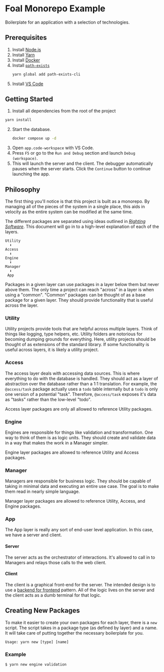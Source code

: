 # Foal Monorepo Example

Boilerplate for an application with a selection of technologies.

## Prerequisites

1. Install [Node.js](https://nodejs.org/)
2. Install [Yarn](https://yarnpkg.com/)
3. Install [Docker](https://www.docker.com/)
4. Install [`path-exists`](https://www.npmjs.com/package/path-exists-cli)
    ```sh
    yarn global add path-exists-cli
    ```
5. Install [VS Code](https://code.visualstudio.com/)

## Getting Started

1. Install all dependencies from the root of the project

```sh
yarn install
```

2. Start the database.
   ```sh
   docker compose up -d
   ```
3. Open `app.code-workspace` with VS Code.
4. Press `F5` or go to the `Run and Debug` section and launch `Debug (workspace)`.
5. This will launch the server and the client. The debugger automatically pauses when the server starts. Click the 
  `Continue` button to continue launching the app.

## Philosophy

The first thing you'll notice is that this project is built as a monorepo. By managing all of the pieces of the system
in a single place, this aids in velocity as the entire system can be modified at the same time. 

The different packages are separated using ideas outlined in [_Righting Software_](https://rightingsoftware.org/). This
document will go in to a high-level explanation of each of the layers.

```
Utility
  ⬇️
Access
  ⬇️
Engine
  ⬇️
Manager
  ⬇️
 App
```

Packages in a given layer can use packages in a layer below them but never above them. The only time a project can reach
"across" in a layer is when using a "common". "Common" packages can be thought of as a base package for a given layer.
They should provide functionality that is useful across the layer.

### Utility

Utility projects provide tools that are helpful across multiple layers. Think of things like logging, type helpers,
etc. Utility folders are notorious for becoming dumping grounds for everything. Here, utility projects should be
thought of as extensions of the standard library. If some functionality is useful across layers, it is likely a utility
project.

### Access

The access layer deals with accessing data sources. This is where everything to do with the database is handled.
They should act as a layer of abstraction over the database rather than a 1:1 translation. For example, the
`@access/task` package actually uses a `todo` table internally but a `todo` is only one version of a potential "task".
Therefore, `@access/task` exposes it's data as "tasks" rather than the low-level "todo".

Access layer packages are only all allowed to reference Utility packages.

### Engine

Engines are responsible for things like validation and transformation. One way to think of them is as logic units. They
should create and validate data in a way that makes the work in a Manager simpler.

Engine layer packages are allowed to reference Utility and Access packages.

### Manager

Managers are responsible for business logic. They should be capable of taking in minimal data and executing an entire
use case. The goal is to make them read in nearly simple language.

Manager layer packages are allowed to reference Utility, Access, and Engine packages.

### App

The App layer is really any sort of end-user level application. In this case, we have a server and client.

#### Server

The server acts as the orchestrator of interactions. It's allowed to call in to Managers and relays those calls to the
web client.

#### Client

The client is a graphical front-end for the server. The intended design is to use a [backend for frontend](https://samnewman.io/patterns/architectural/bff/)
pattern. All of the logic lives on the server and the client acts as a dumb terminal for that logic.

## Creating New Packages

To make it easier to create your own packages for each layer, there is a `new` script. The script takes in a package
type (as defined by layer) and a name. It will take care of putting together the necessary boilerplate for you.

```
Usage: yarn new [type] [name]
```

### Example

```sh
$ yarn new engine validation
```
